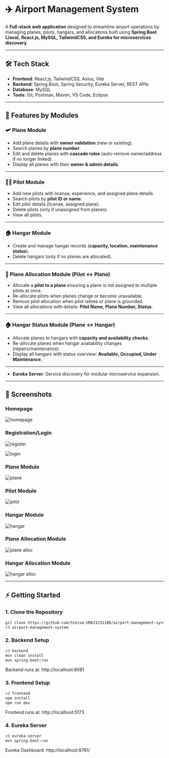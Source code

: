 # ✈️ Airport Management System  

A **Full-stack web application** designed to streamline airport operations by managing planes, pilots, hangars, and allocations built using **Spring Boot (Java), React.js, MySQL, TailwindCSS, and Eureka for microservices discovery**.  

---

## 🛠️ Tech Stack

- **Frontend**: React.js, TailwindCSS, Axios, Vite  
- **Backend**: Spring Boot, Spring Security, Eureka Server, REST APIs  
- **Database**: MySQL  
- **Tools**: Git, Postman, Maven, VS Code, Eclipse  

---

## 📌 Features by Modules  

### 🛩️ Plane Module  
- Add plane details with **owner validation** (new or existing).  
- Search planes by **plane number**.  
- Edit and delete planes with **cascade rules** (auto-remove owner/address if no longer linked).  
- Display all planes with their **owner & admin details**.  

---

### 👨‍✈️ Pilot Module  
- Add new pilots with license, experience, and assigned plane details.  
- Search pilots by **pilot ID or name**.  
- Edit pilot details (license, assigned plane).  
- Delete pilots (only if unassigned from planes).  
- View all pilots.  

---

### 🏠 Hangar Module  
- Create and manage hangar records (**capacity, location, maintenance status**). 
- Delete hangars (only if no planes are allocated).  

---

### 🔄 Plane Allocation Module (Pilot ↔ Plane)  
- Allocate a **pilot to a plane** ensuring a plane is not assigned to multiple pilots at once.  
- Re-allocate pilots when planes change or become unavailable.  
- Remove pilot allocation when pilot retires or plane is grounded.  
- View all allocations with details: **Pilot Name, Plane Number, Status**.  

---

### 🏠 Hangar Status Module (Plane ↔ Hangar)  
- Allocate planes to hangars with **capacity and availability checks**.  
- Re-allocate planes when hangar availability changes (repairs/maintenance).  
- Display all hangars with status overview: **Available, Occupied, Under Maintenance**.  

---

- **Eureka Server**: Service discovery for modular microservice expansion.  

---

## 📸 Screenshots

### Homepage

![homepage](https://github.com/user-attachments/assets/dc9ffba6-6ef0-4767-99a0-addaabfe90e6)

### Registration/Login

![register](https://github.com/user-attachments/assets/87197ac7-d096-42f7-ab4d-64ba0d5cf423)

![login](https://github.com/user-attachments/assets/1e5c4eb9-1d13-4839-a22d-18063bf04f72)

### Plane Module

![plane](https://github.com/user-attachments/assets/4160721a-49a4-4e61-8c4b-9fc2c187bd5e)

### Pilot Module

![pilot](https://github.com/user-attachments/assets/153716c1-3d23-4eda-b3b7-f97b3b431da5)

### Hangar Module

![hangar](https://github.com/user-attachments/assets/fd38215c-0d15-4c13-ba48-6f465aa96ab1)

### Plane Allocation Module

![plane alloc](https://github.com/user-attachments/assets/752bafe4-3723-4521-98f4-bb404cee544f)

### Hangar Allocation Module

![hangar alloc](https://github.com/user-attachments/assets/2a492176-50b6-4122-baaf-ca82985221b4)

---

## ⚡ Getting Started
### 1. Clone the Repository
```bash
git clone https://github.com/Steive-URK21CS1188/airport-management-system.git
cd airport-management-system
```
### 2. Backend Setup
```bash
cd backend
mvn clean install
mvn spring-boot:run
```
Backend runs at: http://localhost:8081
### 3. Frontend Setup
```bash
cd frontend
npm install
npm run dev
```
Frontend runs at: http://localhost:5173
### 4. Eureka Server
```bash
cd eureka-server
mvn spring-boot:run
```
Eureka Dashboard: http://localhost:8761/
